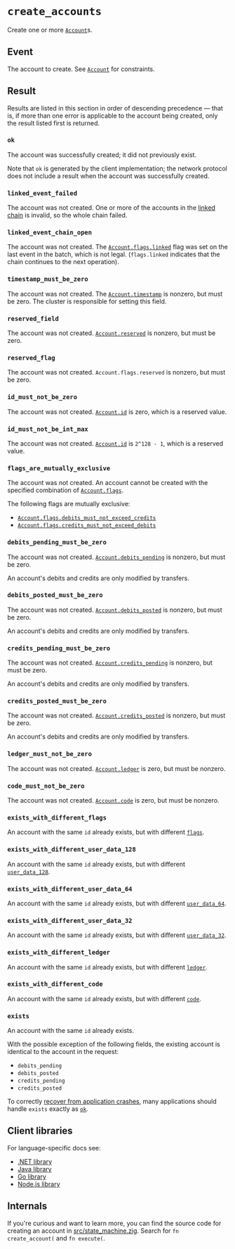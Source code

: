 # `create_accounts`

Create one or more [`Account`](../accounts.md)s.

## Event

The account to create. See [`Account`](../accounts.md) for constraints.

## Result

Results are listed in this section in order of descending precedence — that is, if more than one
error is applicable to the account being created, only the result listed first is returned.

### `ok`

The account was successfully created; it did not previously exist.

Note that `ok` is generated by the client implementation; the network protocol does not include a
result when the account was successfully created.

### `linked_event_failed`

The account was not created.
One or more of the accounts in the [linked chain](../accounts.md#flagslinked) is invalid, so the
whole chain failed.

### `linked_event_chain_open`

The account was not created.
The [`Account.flags.linked`](../accounts.md#flagslinked) flag was set on the last event in the
batch, which is not legal. (`flags.linked` indicates that the chain continues to the next
operation).

### `timestamp_must_be_zero`

The account was not created.
The [`Account.timestamp`](../accounts.md#timestamp) is nonzero, but must be zero.
The cluster is responsible for setting this field.

### `reserved_field`

The account was not created.
[`Account.reserved`](../accounts.md#reserved) is nonzero, but must be zero.

### `reserved_flag`

The account was not created.
`Account.flags.reserved` is nonzero, but must be zero.

### `id_must_not_be_zero`

The account was not created.
[`Account.id`](../accounts.md#id) is zero, which is a reserved value.

### `id_must_not_be_int_max`

The account was not created.
[`Account.id`](../accounts.md#id) is `2^128 - 1`, which is a reserved value.

### `flags_are_mutually_exclusive`

The account was not created.
An account cannot be created with the specified combination of
[`Account.flags`](../accounts.md#flags).

The following flags are mutually exclusive:

- [`Account.flags.debits_must_not_exceed_credits`](../accounts.md#flagsdebits_must_not_exceed_credits)
- [`Account.flags.credits_must_not_exceed_debits`](../accounts.md#flagscredits_must_not_exceed_debits)

### `debits_pending_must_be_zero`

The account was not created.
[`Account.debits_pending`](../accounts.md#debits_pending) is nonzero, but must be zero.

An account's debits and credits are only modified by transfers.

### `debits_posted_must_be_zero`

The account was not created.
[`Account.debits_posted`](../accounts.md#debits_posted) is nonzero, but must be zero.

An account's debits and credits are only modified by transfers.

### `credits_pending_must_be_zero`

The account was not created.
[`Account.credits_pending`](../accounts.md#credits_pending) is nonzero, but must be zero.

An account's debits and credits are only modified by transfers.

### `credits_posted_must_be_zero`

The account was not created.
[`Account.credits_posted`](../accounts.md#credits_posted) is nonzero, but must be zero.

An account's debits and credits are only modified by transfers.

### `ledger_must_not_be_zero`

The account was not created.
[`Account.ledger`](../accounts.md#ledger) is zero, but must be nonzero.

### `code_must_not_be_zero`

The account was not created.
[`Account.code`](../accounts.md#code) is zero, but must be nonzero.

### `exists_with_different_flags`

An account with the same `id` already exists, but with different [`flags`](../accounts.md#flags).

### `exists_with_different_user_data_128`

An account with the same `id` already exists, but with different
[`user_data_128`](../accounts.md#user_data_128).

### `exists_with_different_user_data_64`

An account with the same `id` already exists, but with different
[`user_data_64`](../accounts.md#user_data_64).

### `exists_with_different_user_data_32`

An account with the same `id` already exists, but with different
[`user_data_32`](../accounts.md#user_data_32).

### `exists_with_different_ledger`

An account with the same `id` already exists, but with different [`ledger`](../accounts.md#ledger).

### `exists_with_different_code`

An account with the same `id` already exists, but with different [`code`](../accounts.md#code).

### `exists`

An account with the same `id` already exists.

With the possible exception of the following fields, the existing account is identical to the
account in the request:

- `debits_pending`
- `debits_posted`
- `credits_pending`
- `credits_posted`

To correctly [recover from application crashes](../../develop/reliable-transaction-submission.md),
many applications should handle `exists` exactly as [`ok`](#ok).

## Client libraries

For language-specific docs see:

- [.NET library](/src/clients/dotnet/README.md#creating-accounts)
- [Java library](/src/clients/java/README.md#creating-accounts)
- [Go library](/src/clients/go/README.md#creating-accounts)
- [Node.js library](/src/clients/node/README.md#creating-accounts)

## Internals

If you're curious and want to learn more, you can find the source code
for creating an account in
[src/state_machine.zig](https://github.com/tigerbeetle/tigerbeetle/blob/main/src/state_machine.zig). Search
for `fn create_account(` and `fn execute(`.
